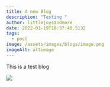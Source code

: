 ```yaml
---
title: A new Blog
description: "Testing "
author: littlejoysandmore
date: 2022-01-19T18:37:40.513Z
tags:
  - post
image: /assets/images/blogs/image.png
imageAlt: altimage
---
```

This is a test blog

![](/assets/images/blogs/6.png)